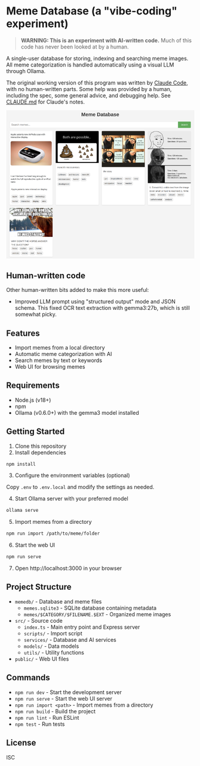 # Meme Database (a "vibe-coding" experiment)

> **WARNING: This is an experiment with AI-written code.** Much of this code has never been looked at by a human.

A single-user database for storing, indexing and searching meme images. All meme categorization is handled automatically using a visual LLM through Ollama.

The original working version of this program was written by [Claude Code](https://docs.anthropic.com/en/docs/agents-and-tools/claude-code/overview), with no human-written parts. Some help was provided by a human, including the spec, some general advice, and debugging help. See [CLAUDE.md](./CLAUDE.md) for Claude's notes.

![Meme database with text search bar and meme thumbnails](screenshots/meme-database.webp)

## Human-written code

Other human-written bits added to make this more useful:

- Improved LLM prompt using "structured output" mode and JSON schema. This fixed OCR text extraction with gemma3:27b, which is still somewhat picky.

## Features

- Import memes from a local directory
- Automatic meme categorization with AI
- Search memes by text or keywords
- Web UI for browsing memes

## Requirements

- Node.js (v18+)
- npm
- Ollama (v0.6.0+) with the gemma3 model installed

## Getting Started

1. Clone this repository
2. Install dependencies

```bash
npm install
```

3. Configure the environment variables (optional)

Copy `.env` to `.env.local` and modify the settings as needed.

4. Start Ollama server with your preferred model

```bash
ollama serve
```

5. Import memes from a directory

```bash
npm run import /path/to/meme/folder
```

6. Start the web UI

```bash
npm run serve
```

7. Open http://localhost:3000 in your browser

## Project Structure

- `memedb/` - Database and meme files
  - `memes.sqlite3` - SQLite database containing metadata
  - `memes/$CATEGORY/$FILENAME.$EXT` - Organized meme images
- `src/` - Source code
  - `index.ts` - Main entry point and Express server
  - `scripts/` - Import script
  - `services/` - Database and AI services
  - `models/` - Data models
  - `utils/` - Utility functions
- `public/` - Web UI files

## Commands

- `npm run dev` - Start the development server
- `npm run serve` - Start the web UI server
- `npm run import <path>` - Import memes from a directory
- `npm run build` - Build the project
- `npm run lint` - Run ESLint
- `npm test` - Run tests

## License

ISC